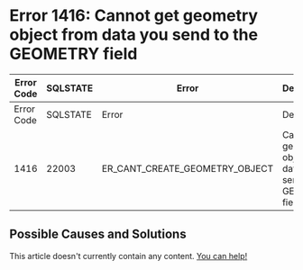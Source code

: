 
# Error 1416: Cannot get geometry object from data you send to the GEOMETRY field


| Error Code | SQLSTATE | Error | Description |
| --- | --- | --- | --- |
| Error Code | SQLSTATE | Error | Description |
| 1416 | 22003 | ER_CANT_CREATE_GEOMETRY_OBJECT | Cannot get geometry object from data you send to the GEOMETRY field |




## Possible Causes and Solutions


This article doesn't currently contain any content. [You can help!](/en/writing-and-editing-knowledge-base-articles/)

